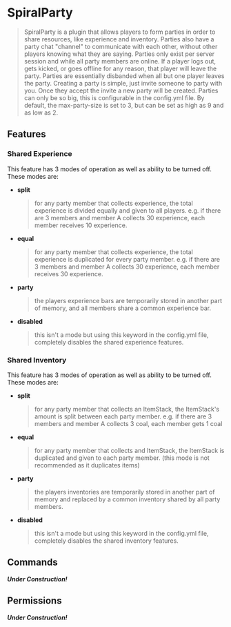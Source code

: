 # SpiralParty
> SpiralParty is a plugin that allows players to form parties in order to share resources, like experience and inventory.
> Parties also have a party chat "channel" to communicate with each other, without other players knowing what they are saying.
> Parties only exist per server session and while all party members are online. If a player logs out, gets kicked, or goes offline for any reason, that player will leave the party.
> Parties are essentially disbanded when all but one player leaves the party.
> Creating a party is simple, just invite someone to party with you. Once they accept the invite a new party will be created.
> Parties can only be so big, this is configurable in the config.yml file. By default, the max-party-size is set to 3, but can be set as high as 9 and as low as 2.

## Features
### Shared Experience
This feature has 3 modes of operation as well as ability to be turned off. These modes are:
- **split**
  > for any party member that collects experience, the total experience is divided equally and given to all players. e.g. if there are 3 members and member A collects 30 experience, each member receives 10 experience.
- **equal**
  > for any party member that collects experience, the total experience is duplicated for every party member. e.g. if there are 3 members and member A collects 30 experience, each member receives 30 experience.
- **party**
  > the players experience bars are temporarily stored in another part of memory, and all members share a common experience bar.
- **disabled**
  > this isn't a mode but using this keyword in the config.yml file, completely disables the shared experience features.

### Shared Inventory
This feature has 3 modes of operation as well as ability to be turned off. These modes are:
- **split**
  > for any party member that collects an ItemStack, the ItemStack's amount is split between each party member. e.g. if there are 3 members and member A collects 3 coal, each member gets 1 coal
- **equal**
  > for any party member that collects and ItemStack, the ItemStack is duplicated and given to each party member. (this mode is not recommended as it duplicates items)
- **party**
  > the players inventories are temporarily stored in another part of memory and replaced by a common inventory shared by all party members.
- **disabled**
  > this isn't a mode but using this keyword in the config.yml file, completely disables the shared inventory features.

## Commands
***Under Construction!***

## Permissions
***Under Construction!***

